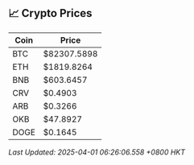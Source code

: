 ## 📈 Crypto Prices

| Coin | Price |
| ---- | ----- |
| BTC | $82307.5898 |
| ETH | $1819.8264 |
| BNB | $603.6457 |
| CRV | $0.4903 |
| ARB | $0.3266 |
| OKB | $47.8927 |
| DOGE | $0.1645 |

_Last Updated: 2025-04-01 06:26:06.558 +0800 HKT_
